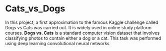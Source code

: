 # Cats_vs_Dogs
In this project, a first approximation to the famous Kaggle challenge called Dogs vs Cats was carried out. It is widely used in online study platform courses.
**Dogs vs. Cats** is a standard computer vision dataset that involves classifying photos to contain either a dog or a cat.
This task was performed using deep learning convolutional neural networks
